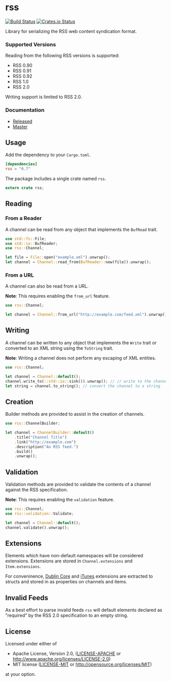 # rss

[![Build Status](https://travis-ci.org/rust-syndication/rss.svg?branch=master)](https://travis-ci.org/rust-syndication/rss)
[![Crates.io Status](http://meritbadge.herokuapp.com/rss)](https://crates.io/crates/rss)

Library for serializing the RSS web content syndication format.

### Supported Versions

Reading from the following RSS versions is supported:

* RSS 0.90
* RSS 0.91
* RSS 0.92
* RSS 1.0
* RSS 2.0

Writing support is limited to RSS 2.0.

### Documentation

- [Released](https://docs.rs/rss/)
- [Master](https://rust-syndication.github.io/rss/rss/)

## Usage

Add the dependency to your `Cargo.toml`.

```toml
[dependencies]
rss = "0.7"
```

The package includes a single crate named `rss`.

```rust
extern crate rss;
```

## Reading

### From a Reader

A channel can be read from any object that implements the `BufRead` trait.

```rust
use std::fs::File;
use std::io::BufReader;
use rss::Channel;

let file = File::open("example.xml").unwrap();
let channel = Channel::read_from(BufReader::new(file)).unwrap();
```

### From a URL

A channel can also be read from a URL.

**Note**: This requires enabling the `from_url` feature.

```rust
use rss::Channel;

let channel = Channel::from_url("http://example.com/feed.xml").unwrap();
```

## Writing

A channel can be written to any object that implements the `Write` trait or converted to an XML string using the `ToString` trait.

**Note**: Writing a channel does not perform any escaping of XML entities.

```rust
use rss::Channel;

let channel = Channel::default();
channel.write_to(::std::io::sink()).unwrap(); // // write to the channel to a writer
let string = channel.to_string(); // convert the channel to a string
```

## Creation

Builder methods are provided to assist in the creation of channels.

```rust
use rss::ChannelBuilder;

let channel = ChannelBuilder::default()
    .title("Channel Title")
    .link("http://example.com")
    .description("An RSS feed.")
    .build()
    .unwrap();
```

## Validation

Validation methods are provided to validate the contents of a channel against the RSS specification.

**Note**: This requires enabling the `validation` feature.

```rust
use rss::Channel;
use rss::validation::Validate;

let channel = Channel::default();
channel.validate().unwrap();
```

## Extensions

Elements which have non-default namespaces will be considered extensions. Extensions are stored in `Channel.extensions` and `Item.extensions`. 

For conveninence, [Dublin Core](http://dublincore.org/documents/dces/) and [iTunes](https://help.apple.com/itc/podcasts_connect/#/itcb54353390) extensions are extracted to structs and stored in as properties on channels and items.

## Invalid Feeds

As a best effort to parse invalid feeds `rss` will default elements declared as "required" by the RSS 2.0 specification to an empty string.

## License

Licensed under either of

 * Apache License, Version 2.0, ([LICENSE-APACHE](LICENSE-APACHE) or http://www.apache.org/licenses/LICENSE-2.0)
 * MIT license ([LICENSE-MIT](LICENSE-MIT) or http://opensource.org/licenses/MIT)

at your option.
